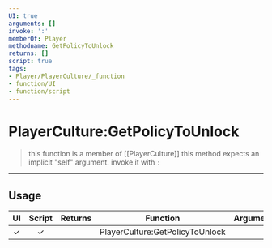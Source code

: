 ```yaml
---
UI: true
arguments: []
invoke: ':'
memberOf: Player
methodname: GetPolicyToUnlock
returns: []
script: true
tags:
- Player/PlayerCulture/_function
- function/UI
- function/script
---
```

# PlayerCulture:GetPolicyToUnlock
> this function is a member of [[PlayerCulture]]
> this method expects an implicit "self" argument. invoke it with `:`
-----
## Usage
|  UI | Script | Returns | Function | Arguments |
|:---:|:------:|-------:|:--------:|:---------|
|✓|✓||PlayerCulture:GetPolicyToUnlock||
